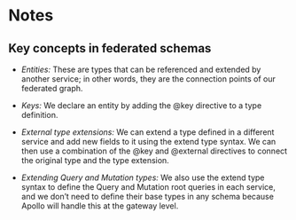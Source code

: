 # Notes

## Key concepts in federated schemas

- _Entities:_ These are types that can be referenced and extended by another service; in other words, they are the connection points of our federated graph.

- _Keys:_ We declare an entity by adding the @key directive to a type definition.

- _External type extensions:_ We can extend a type defined in a different service and add new fields to it using the extend type syntax. We can then use a combination of the @key and @external directives to connect the original type and the type extension.

- _Extending Query and Mutation types:_ We also use the extend type syntax to define the Query and Mutation root queries in each service, and we don’t need to define their base types in any schema because Apollo will handle this at the gateway level.
